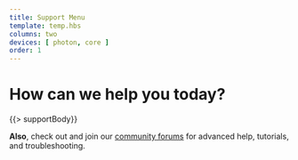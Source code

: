 ```yaml
---
title: Support Menu
template: temp.hbs
columns: two
devices: [ photon, core ]
order: 1
---
```


How can we help you today?
===




{{> supportBody}}

**Also**, check out and join our [community forums](http://community.particle.io/) for advanced help, tutorials, and troubleshooting.
